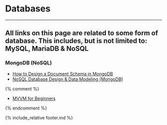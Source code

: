 # Databases

---

## All links on this page are related to some form of database. This includes, but is not limited to: MySQL, MariaDB & NoSQL

### MongoDB (NoSQL)

* [How to Design a Document Schema in MongoDB](https://www.digitalocean.com/community/tutorials/how-to-design-a-document-schema-in-mongodb)
* [NoSQL Database Design & Data Modeling (MongoDB)](https://www.mongodb.com/nosql-explained/data-modeling)

{% comment %}

* [MVVM for Beginners](https://www.codeproject.com/Articles/1112919/MVVM-for-beginners)

{% endcomment %}

{% include_relative footer.md %}
